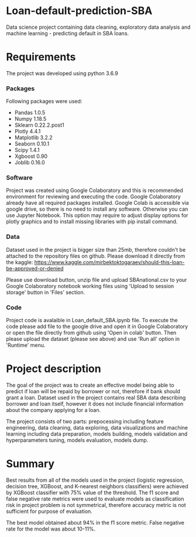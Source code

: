 # Loan-default-prediction-SBA

Data science project containing data cleaning, exploratory data analysis and machine learning - predicting default in SBA loans.

# Requirements

The project was developed using python 3.6.9

### Packages

Following packages were used:

- Pandas 1.0.5
- Numpy 1.18.5
- Sklearn 0.22.2.post1
- Plotly 4.4.1
- Matplotlib 3.2.2
- Seaborn 0.10.1
- Scipy 1.4.1
- Xgboost 0.90
- Joblib 0.16.0


### Software

Project was created using Google Colaboratory and this is recommended environment for reviewing and executing the code. Google Colaboratory already have all required packages installed. Google Colab is accessible via google drive, so there is no need to install any software. Otherwise you can use Jupyter Notebook. This option may require to adjust display options for plotly graphics and to install missing libraries with pip install command.

### Data

Dataset used in the project is bigger size than 25mb, therefore couldn't be attached to the repository files on github. Please download it directly from the kaggle:
https://www.kaggle.com/mirbektoktogaraev/should-this-loan-be-approved-or-denied

Please use download button, unzip file and upload SBAnational.csv to your Google Colaboratory notebook working files using 'Upload to session storage' button in 'Files' section.

### Code

Project code is avalaible in Loan_default_SBA.ipynb file. To execute the code please add file to the google drive and open it in Google Colaboratory or open the file directly from github using 'Open in colab' button. Then please upload the dataset (please see above) and use 'Run all' option in 'Runtime' menu.

# Project description

The goal of the project was to create an effective model being able to predict if loan will be repaid by borrower or not, therefore if bank should grant a loan. Dataset used in the project contains real SBA data describing borrower and loan itself, however it does not include financial information about the company applying for a loan.

The project consists of two parts: prepocessing including feature engineering, data cleaning, data exploring, data visualizations and machine learning including data preparation, models building, models validation and hyperparameters tuning, models evaluation, models dump.

# Summary

Best results from all of the models used in the project (logistic regression, decision tree, XGBoost, and K-nearest neighbors classifiers) were achieved by XGBoost classifier with 75% value of the threshold. The f1 score and false negative rate metrics were used to evaluate models as classification risk in project problem is not symmetrical, therefore accuracy metric is not sufficient for purpose of evaluation.

The best model obtained about 94% in the f1 score metric. False negative rate for the model was about 10-11%.
